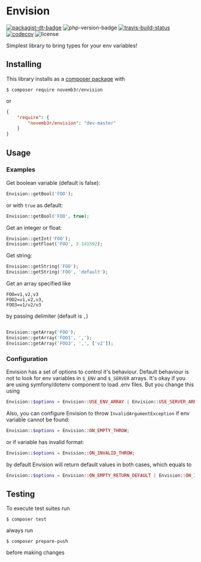 # Envision

[![packagist-dt-badge]][packagist] ![php-version-badge] [![travis-build-status]][travis-link] [![codecov]][codecov-link] ![license]

Simplest library to bring types for your env variables!

## Installing

This library installs as a [composer package](https://packagist.org/packages/novemb3r/envision) with

```
$ composer require novemb3r/envision
```

or

```JSON
{
    "require": {
        "novemb3r/envision": "dev-master"
    }
}
```

## Usage
### Examples

Get boolean variable (default is false):

```PHP
Envision::getBool('FOO');
```

or with `true` as default:

```PHP
Envision::getBool('FOO', true);
```

Get an integer or float:

```PHP
Envision::getInt('FOO');
Envision::getFloat('FOO', 3.141592);
```

Get string:

```PHP
Envision::getString('FOO');
Envision::getString('FOO', 'default');
```

Get an array specified like

```
FOO=v1,v2,v3
FOO2=v1,v2,v3,
FOO3=v1/v2/v3
```

by passing delimiter (default is `,`)

```PHP

Envision::getArray('FOO');
Envision::getArray('FOO1', ',');
Envision::getArray('FOO3', ',', ['v2']);
```

### Configuration

Envision has a set of options to control it's behaviour. Default behaviour is not to look for env variables in `$_ENV`
and `$_SERVER` arrays. It's okay if you are using symfony/dotenv component to load .env files.
But you change this using

```PHP
Envision::$options = Envision::USE_ENV_ARRAY | Envision::USE_SERVER_ARRAY;
```

Also, you can configure Envision to throw `InvalidArgumentException` if env variable cannot be found:

```PHP
Envision::$options = Envision::ON_EMPTY_THROW;
```

or if variable has invalid format:

```PHP
Envision::$options = Envision::ON_INVALID_THROW;

```

by default Envision will return default values in both cases, which equals to

```PHP
Envision::$options = Envision::ON_EMPTY_RETURN_DEFAULT | Envision::ON_INVALID_RETURN_DEFAULT;
```

## Testing

To execute test suites run

```shell
$ composer test
```

always run 
```shell
$ composer prepare-push
```
before making changes

<!-- Badges -->

[packagist-dt-badge]: https://img.shields.io/packagist/dt/novemb3r/envision.svg?style=flat-square

[packagist]: https://packagist.org/packages/novemb3r/envision

[php-version-badge]: https://img.shields.io/packagist/php-v/suin/json.svg?style=flat-square

[license]: https://img.shields.io/badge/License-MIT-green.svg?style=flat-square

[travis-build-status]: https://img.shields.io/travis/Novemb3r/envision?style=flat-square
[travis-link]: https://travis-ci.com/Novemb3r/envision

[codecov]: https://img.shields.io/codecov/c/github/Novemb3r/envision?style=flat-square&token=EZNYXY93EZ

[codecov-link]: https://codecov.io/gh/Novemb3r/envision